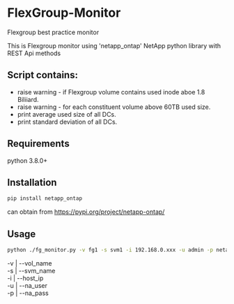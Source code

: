 # FlexGroup-Monitor
Flexgroup best practice monitor 

This is Flexgroup monitor using 'netapp_ontap' NetApp python library with REST Api methods 

## Script contains:
* raise warning - if Flexgroup volume contains used inode aboe 1.8 Biliiard.
* raise warning - for each constituent volume above 60TB used size.
* print average used size of all DCs.
* print standard deviation of all DCs.

## Requirements
python 3.8.0+

## Installation
```bash
pip install netapp_ontap
```
can obtain from https://pypi.org/project/netapp-ontap/

## Usage
```bash
python ./fg_monitor.py -v fg1 -s svm1 -i 192.168.0.xxx -u admin -p netapp23
```
-v | --vol_name   
-s | --svm_name  
-i | --host_ip  
-u | --na_user  
-p | --na_pass  


